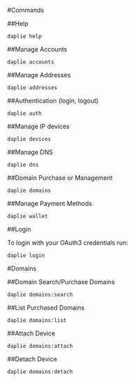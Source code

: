 #Commands

##Help

`daplie help`

##Manage Accounts

`daplie accounts`

##Manage Addresses
  
`daplie addresses`
  
##Authentication (login, logout)

`daplie auth`
 
##Manage IP devices

`daplie devices`
  
##Manage DNS

`daplie dns`

##Domain Purchase or Management

`daplie domains`

##Manage Payment Methods
  
`daplie wallet`
  
##Login

To login with your OAuth3 credentials run:

`daplie login`

#Domains

##Domain Search/Purchase Domains

`daplie domains:search`

##List Purchased Domains

`daplie domains:list`

##Attach Device

`daplie domains:attach`

##Detach Device

`daplie domains:detach`
